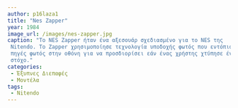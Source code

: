 ```yaml
---
author: p16laza1
title: "Nes Zapper"
year: 1984
image_url: /images/nes-zapper.jpg
caption: "Το NES Zapper ήταν ένα αξεσουάρ σχεδιασμένο για το NES της 
 Nitendo. Το Zapper χρησιμοποίησε τεχνολογία υποδοχής φωτός που εντόπισε
 πηγές φωτός στην οθόνη για να προσδιορίσει εάν ένας χρήστης χτύπησε έναν
 στόχο."
categories: 
 - Έξυπνες Διεπαφές
 - Μοντέλα
tags:
 - Nitendo
---
```

